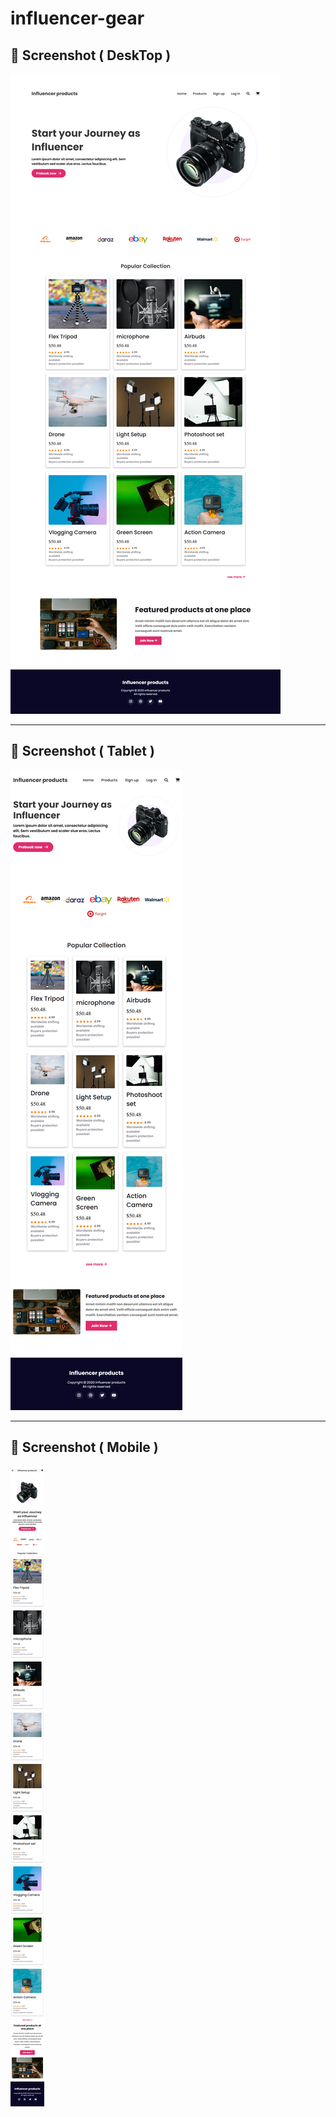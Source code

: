 # influencer-gear

## 📸 Screenshot ( DeskTop )

<img src="./full-page-images/desktop-view.png" alt="full page image">

---

## 📸 Screenshot ( Tablet )

<img src="./full-page-images/tablet-view.png" alt="Tablet page image">

---

## 📸 Screenshot ( Mobile )

<img src="./full-page-images/mobile-view.png" alt="Mobile page image">
